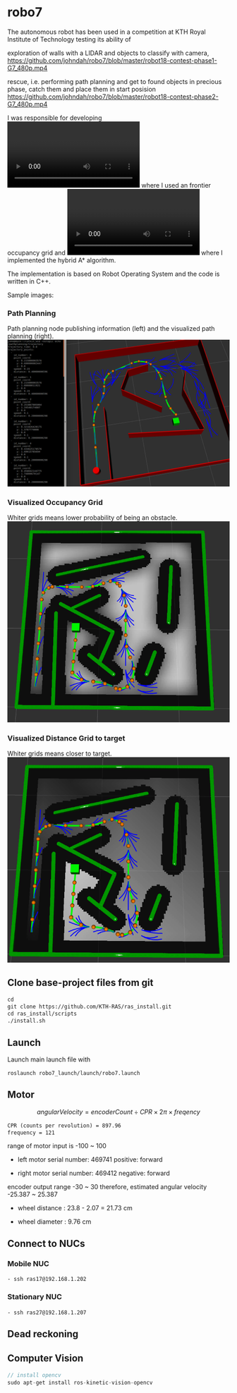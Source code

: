 # robo7

The autonomous robot has been used in a competition at KTH Royal Institute of Technology testing its ability of 

exploration of walls with a LIDAR and objects to classify with camera,
https://github.com/johndah/robo7/blob/master/robot18-contest-phase1-G7_480p.mp4

rescue, i.e. performing path planning and get to found objects in precious phase, catch them and place them in start posision
https://github.com/johndah/robo7/blob/master/robot18-contest-phase2-G7_480p.mp4

I was responsible for developing ![Exploration](https://github.com/johndah/robo7/blob/master/ExplorationSimulation-2018-12-04_03.56.32%20(Short).mp4) where I used an frontier occupancy grid
and ![Path planning](https://github.com/johndah/robo7/blob/master/PathPlanning-2018-11-15_09.30.11.mp4) where I implemented the hybrid A* algorithm. 

The implementation is based on Robot Operating System and the code is written in C++.

Sample images:
### Path Planning
Path planning node publishing information (left) and the visualized path planning (right).
![Path planning](https://github.com/johndah/robo7/blob/master/pathplanning.png)
### Visualized Occupancy Grid
Whiter grids means lower probability of being an obstacle.
![Occupancy Grid](https://github.com/johndah/robo7/blob/master/OccupancyGrid.png)
### Visualized Distance Grid to target
Whiter grids means closer to target.
![Distance Grid](https://github.com/johndah/robo7/blob/master/DistanceGrid.png)


## Clone base-project files from git
```
cd
git clone https://github.com/KTH-RAS/ras_install.git
cd ras_install/scripts
./install.sh
```

## Launch
Launch main launch file with

```
roslaunch robo7_launch/launch/robo7.launch
```

## Motor
$$
angular Velocity = encoderCount \div CPR  \times 2\pi \times freqency
$$

```
CPR (counts per revolution) = 897.96
frequency = 121
```

range of motor input is -100 ~ 100

- left motor serial number: 469741
positive: forward

- right motor serial number: 469412
negative: forward

encoder output range -30 ~ 30
therefore, estimated angular velocity -25.387 ~ 25.387

- wheel distance : 23.8 - 2.07 = 21.73 cm

- wheel diameter : 9.76 cm
## Connect to NUCs
### Mobile NUC
```
- ssh ras17@192.168.1.202
```
### Stationary NUC
```
- ssh ras27@192.168.1.207
```


## Dead reckoning


## Computer Vision

```c++
// install opencv
sudo apt-get install ros-kinetic-vision-opencv
```
